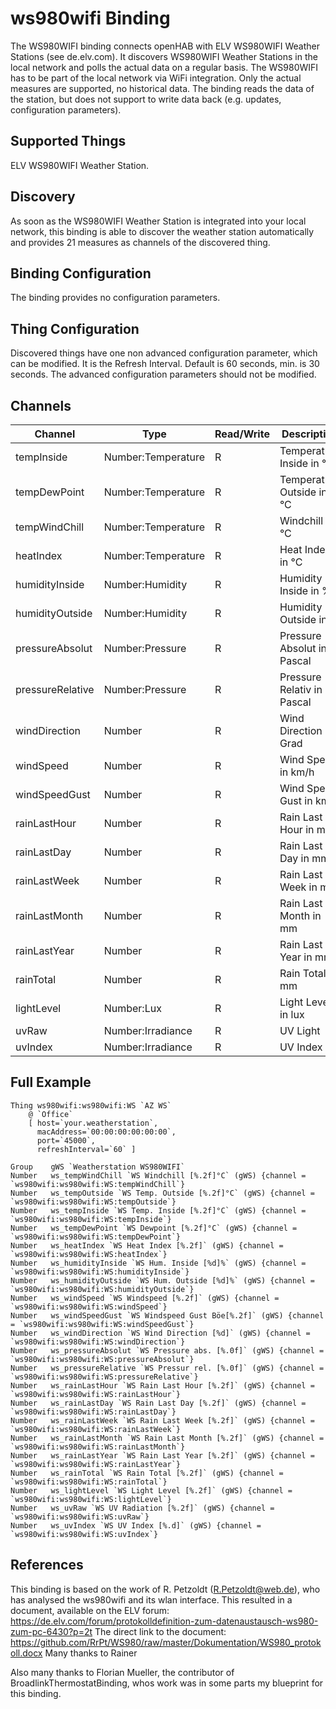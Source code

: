 # ws980wifi Binding

The WS980WIFI binding connects openHAB with ELV WS980WIFI Weather Stations (see de.elv.com).
It discovers WS980WIFI Weather Stations in the local network and polls the actual data on a regular basis.
The WS980WIFI has to be part of the local network via WiFi integration.
Only the actual measures are supported, no historical data.
The binding reads the data of the station, but does not support to write data back (e.g. updates, configuration parameters).

## Supported Things

ELV WS980WIFI Weather Station.

## Discovery

As soon as the WS980WIFI Weather Station is integrated into your local network, this binding is able to discover the weather station automatically and provides  21 measures as channels of the discovered thing. 

## Binding Configuration

The binding provides no configuration parameters.

## Thing Configuration

Discovered things have one non advanced configuration parameter, which can be modified. 
It is the Refresh Interval. Default is 60 seconds, min. is 30 seconds.
The advanced configuration parameters should not be modified.

## Channels

| Channel          | Type               | Read/Write | Description                 |
|------------------|--------------------|------------|-----------------------------|
| tempInside       | Number:Temperature | R          | Temperature Inside in °C    |
| tempDewPoint     | Number:Temperature | R          | Temperature Outside in °C   |
| tempWindChill    | Number:Temperature | R          | Windchill in °C             |
| heatIndex        | Number:Temperature | R          | Heat Index in °C            |
| humidityInside   | Number:Humidity    | R          | Humidity Inside in %        |
| humidityOutside  | Number:Humidity    | R          | Humidity Outside in %       |
| pressureAbsolut  | Number:Pressure    | R          | Pressure Absolut in Pascal  |
| pressureRelative | Number:Pressure    | R          | Pressure Relativ in Pascal  |
| windDirection    | Number             | R          | Wind Direction in Grad      |
| windSpeed        | Number             | R          | Wind Speed in km/h          |
| windSpeedGust    | Number             | R          | Wind Speed Gust in km/h     |
| rainLastHour     | Number             | R          | Rain Last Hour in mm        |
| rainLastDay      | Number             | R          | Rain Last Day in mm         |
| rainLastWeek     | Number             | R          | Rain Last Week in mm        |
| rainLastMonth    | Number             | R          | Rain Last Month in mm       |
| rainLastYear     | Number             | R          | Rain Last Year in mm        |
| rainTotal        | Number             | R          | Rain Total in mm            |
| lightLevel       | Number:Lux         | R          | Light Level in lux          |
| uvRaw            | Number:Irradiance  | R          | UV Light                    |
| uvIndex          | Number:Irradiance  | R          | UV Index                    |

## Full Example

```
Thing ws980wifi:ws980wifi:WS `AZ WS`
    @ `Office`
    [ host=`your.weatherstation`,
      macAddress=`00:00:00:00:00:00`,
      port=`45000`,
      refreshInterval=`60` ]

Group    gWS `Weatherstation WS980WIFI` 
Number   ws_tempWindChill `WS Windchill [%.2f]°C` (gWS) {channel = `ws980wifi:ws980wifi:WS:tempWindChill`}
Number   ws_tempOutside `WS Temp. Outside [%.2f]°C` (gWS) {channel = `ws980wifi:ws980wifi:WS:tempOutside`}
Number   ws_tempInside `WS Temp. Inside [%.2f]°C` (gWS) {channel = `ws980wifi:ws980wifi:WS:tempInside`}
Number   ws_tempDewPoint `WS Dewpoint [%.2f]°C` (gWS) {channel = `ws980wifi:ws980wifi:WS:tempDewPoint`}
Number   ws_heatIndex `WS Heat Index [%.2f]` (gWS) {channel = `ws980wifi:ws980wifi:WS:heatIndex`}
Number   ws_humidityInside `WS Hum. Inside [%d]%` (gWS) {channel = `ws980wifi:ws980wifi:WS:humidityInside`}
Number   ws_humidityOutside `WS Hum. Outside [%d]%` (gWS) {channel = `ws980wifi:ws980wifi:WS:humidityOutside`}
Number   ws_windSpeed `WS Windspeed [%.2f]` (gWS) {channel = `ws980wifi:ws980wifi:WS:windSpeed`}
Number   ws_windSpeedGust `WS Windspeed Gust Böe[%.2f]` (gWS) {channel = `ws980wifi:ws980wifi:WS:windSpeedGust`}
Number   ws_windDirection `WS Wind Direction [%d]` (gWS) {channel = `ws980wifi:ws980wifi:WS:windDirection`}
Number   ws_pressureAbsolut `WS Pressure abs. [%.0f]` (gWS) {channel = `ws980wifi:ws980wifi:WS:pressureAbsolut`}
Number   ws_pressureRelative `WS Pressur rel. [%.0f]` (gWS) {channel = `ws980wifi:ws980wifi:WS:pressureRelative`}
Number   ws_rainLastHour `WS Rain Last Hour [%.2f]` (gWS) {channel = `ws980wifi:ws980wifi:WS:rainLastHour`}
Number   ws_rainLastDay `WS Rain Last Day [%.2f]` (gWS) {channel = `ws980wifi:ws980wifi:WS:rainLastDay`}
Number   ws_rainLastWeek `WS Rain Last Week [%.2f]` (gWS) {channel = `ws980wifi:ws980wifi:WS:rainLastWeek`}
Number   ws_rainLastMonth `WS Rain Last Month [%.2f]` (gWS) {channel = `ws980wifi:ws980wifi:WS:rainLastMonth`}
Number   ws_rainLastYear `WS Rain Last Year [%.2f]` (gWS) {channel = `ws980wifi:ws980wifi:WS:rainLastYear`}
Number   ws_rainTotal `WS Rain Total [%.2f]` (gWS) {channel = `ws980wifi:ws980wifi:WS:rainTotal`}
Number   ws_lightLevel `WS Light Level [%.2f]` (gWS) {channel = `ws980wifi:ws980wifi:WS:lightLevel`}
Number   ws_uvRaw `WS UV Radiation [%.2f]` (gWS) {channel = `ws980wifi:ws980wifi:WS:uvRaw`}
Number   ws_uvIndex `WS UV Index [%.d]` (gWS) {channel = `ws980wifi:ws980wifi:WS:uvIndex`}
```

## References

This binding is based on the work of R. Petzoldt (R.Petzoldt@web.de), who has analysed the ws980wifi and its wlan interface.
This resulted in a document, available on the ELV forum: https://de.elv.com/forum/protokolldefinition-zum-datenaustausch-ws980-zum-pc-6430?p=2t
The direct link to the document: https://github.com/RrPt/WS980/raw/master/Dokumentation/WS980_protokoll.docx
Many thanks to Rainer

Also many thanks to Florian Mueller, the contributor of BroadlinkThermostatBinding, whos work was in some parts my blueprint for this binding.
